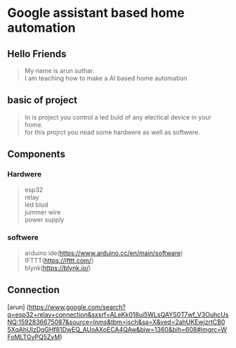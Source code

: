 # Google assistant based home automation 


## Hello Friends
> My name is arun suthar.\
> I am teaching how to make a AI based home  automation


## basic of project
>In is project you control a led buld of any electical device in your home.\
>for this projrct you nead some hardwere as well as softwere.


## Components

### Hardwere
>esp32\
>relay\
>led blud\
>jummer wire\
>power supply

### softwere
>arduino ide(https://www.arduino.cc/en/main/software) \
>IFTTT(https://ifttt.com/) \
>blynk(https://blynk.io/) 


## Connection
[arun] (https://www.google.com/search?q=esp32+relay+connection&sxsrf=ALeKk018ui5WLsQAYS0T7wf_V3OuhcUsNQ:1592836675087&source=lnms&tbm=isch&sa=X&ved=2ahUKEwjzrtCB05XqAhUIzDgGHf81DwEQ_AUoAXoECA4QAw&biw=1360&bih=608#imgrc=WFoMLTGyPQ5ZyM)
